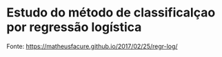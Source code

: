 # Estudo do método de classificalçao por regressão logística

Fonte: https://matheusfacure.github.io/2017/02/25/regr-log/
